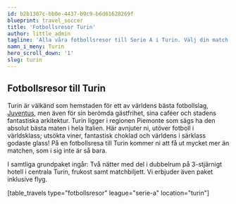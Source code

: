 ```yaml
---
id: b2b1307c-bb0e-4437-b9c9-b6d61628269f
blueprint: travel_soccer
title: 'Fotbollsresor Turin'
author: little_admin
tagline: 'Alla våra fotbollsresor till Serie A i Turin. Välj din match med biljett, hotell & flyg nedan.'
namn_i_meny: Turin
hero_scroll_down: '1'
slug: turin
---
```

<h2>Fotbollsresor till Turin</h2>
<p>Turin är välkänd som hemstaden för ett av världens bästa fotbollslag, <a href="https://olka.se/fotbollsresor/serie-a/turin/juventus/">Juventus</a>, men även för sin berömda gästfrihet, sina caféer och stadens fantastiska arkitektur. Turin ligger i regionen Piemonte som sägs ha den absolut bästa maten i hela Italien. Här avnjuter ni, utöver fotboll i världsklass; utsökta viner, fantastisk choklad och världens i särklass godaste glass! På en fotbollsresa till Turin kommer ni att få ut mycket mer än matchen, som i sig inte är så bara.</p>
<p>I samtliga grundpaket ingår: Två nätter med del i dubbelrum på 3-stjärnigt hotell i centrala Turin, frukost samt matchbiljett. Vi erbjuder även paket inklusive flyg.</p>
<p>[table_travels type="fotbollsresor" league="serie-a" location="turin"]</p>
